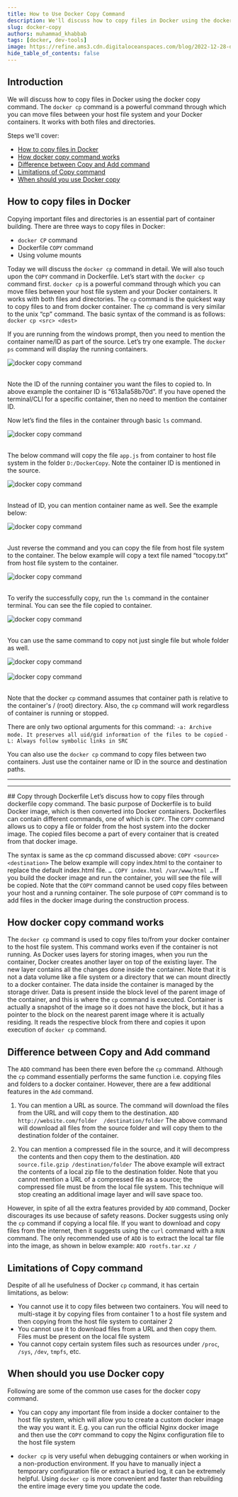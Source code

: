 ```yaml
---
title: How to Use Docker Copy Command
description: We'll discuss how to copy files in Docker using the docker copy command. 
slug: docker-copy
authors: muhammad_khabbab
tags: [docker, dev-tools]
image: https://refine.ams3.cdn.digitaloceanspaces.com/blog/2022-12-28-docker-copy/social.png
hide_table_of_contents: false
---
```



## Introduction

We will discuss how to copy files in Docker using the docker copy command. The `docker cp` command is a powerful command through which you can move files between your host file system and your Docker containers. It works with both files and directories.

Steps we'll cover:

- [How to copy files in Docker](#how-to-copy-files-in-docker)
- [How docker copy command works](#how-docker-copy-command-works)
- [Difference between Copy and Add command](#difference-between-copy-and-add-command)
- [Limitations of Copy command](#limitations-of-copy-command)
- [When should you use Docker copy](#when-should-you-use-docker-copy)


## How to copy files in Docker

Copying important files and directories is an essential part of container building. There are three ways to copy files in Docker:

-	`docker CP` command
-	Dockerfile `COPY` command
-	Using volume mounts

Today we will discuss the `docker cp` command in detail. We will also touch upon the `COPY` command in Dockerfile. Let’s start with the `docker cp` command first. `docker cp` is a powerful command through which you can move files between your host file system and your Docker containers. It works with both files and directories. 
The `cp` command is the quickest way to copy files to and from docker container. The `cp` command is very similar to the unix “cp” command. The basic syntax of the command is as follows:
`docker cp <src> <dest>`

If you are running from the windows prompt, then you need to mention the container name/ID as part of the source. Let’s try one example. The `docker ps` command will display the running containers. 

<div className="centered-image"  >
   <img style={{alignSelf:"center"}}  src="https://refine.ams3.cdn.digitaloceanspaces.com/blog/2022-12-28-docker-copy/image1.png"  alt="docker copy command" />
</div>

<br/>

Note the ID of the running container you want the files to copied to. In above example the container ID is “613a1a58b70d”. If you have opened the terminal/CLI for a specific container, then no need to mention the container ID. 

Now let’s find the files in the container through basic `ls` command. 

<div className="centered-image"  >
   <img style={{alignSelf:"center"}}  src="https://refine.ams3.cdn.digitaloceanspaces.com/blog/2022-12-28-docker-copy/image2.png"  alt="docker copy command" />
</div>

<br/>

The below command will copy the file `app.js` from container to host file system in the folder `D:/DockerCopy`. Note the container ID is mentioned in the source. 

<div className="centered-image"  >
   <img style={{alignSelf:"center"}}  src="https://refine.ams3.cdn.digitaloceanspaces.com/blog/2022-12-28-docker-copy/image3.png"  alt="docker copy command" />
</div>

<br/>

Instead of ID, you can mention container name as well. See the example below:

<div className="centered-image"  >
   <img style={{alignSelf:"center"}}  src="https://refine.ams3.cdn.digitaloceanspaces.com/blog/2022-12-28-docker-copy/image4.png"  alt="docker copy command" />
</div>

<br/>

Just reverse the command and you can copy the file from host file system to the container. The below example will copy a text file named “tocopy.txt” from host file system to the container. 

<div className="centered-image"  >
   <img style={{alignSelf:"center"}}  src="https://refine.ams3.cdn.digitaloceanspaces.com/blog/2022-12-28-docker-copy/image5.png"  alt="docker copy command" />
</div>

<br/>

To verify the successfully copy, run the `ls` command in the container terminal. You can see the file copied to container. 

<div className="centered-image"  >
   <img style={{alignSelf:"center"}}  src="https://refine.ams3.cdn.digitaloceanspaces.com/blog/2022-12-28-docker-copy/image6.png"  alt="docker copy command" />
</div>

<br/>

You can use the same command to copy not just single file but whole folder as well. 

<div className="centered-image"  >
   <img style={{alignSelf:"center"}}  src="https://refine.ams3.cdn.digitaloceanspaces.com/blog/2022-12-28-docker-copy/image7.png"  alt="docker copy command" />
</div>

<br/>

<div className="centered-image"  >
   <img style={{alignSelf:"center"}}  src="https://refine.ams3.cdn.digitaloceanspaces.com/blog/2022-12-28-docker-copy/image8.png"  alt="docker copy command" />
</div>

<br/>


Note that the docker `cp` command assumes that container path is relative to the container's / (root) directory. Also, the `cp` command will work regardless of container is running or stopped. 

There are only two optional arguments for this command:
`-a: Archive mode. It preserves all uid/gid information of the files to be copied`
`-L: Always follow symbolic links in SRC`

You can also use the `docker cp` command to copy files between two containers. Just use the container name or ID in the source and destination paths. 

---


<PromotionBanner isDark title="Open-source enterprise application platform for serious web developers"  description="refineNew" image="https://refine.ams3.cdn.digitaloceanspaces.com/website/static/img/quick-start.gif" />



---


## Copy through Dockerfile
Let’s discuss how to copy files through dockerfile copy command. The basic purpose of Dockerfile is to build Docker image, which is then converted into Docker containers. Dockerfiles can contain different commands, one of which is `COPY`. The `COPY` command allows us to copy a file or folder from the host system into the docker image. The copied files become a part of every container that is created from that docker image. 

The syntax is same as the cp command discussed above:
`COPY <source> <destination>`
The below example will copy index.html to the container to replace the default index.html file. 
`
…
COPY index.html /var/www/html
…
`
If you build the docker image and run the container, you will see the file will be copied. Note that the `COPY` command cannot be used copy files between your host and a running container. The sole purpose of `COPY` command is to add files in the docker image during the construction process. 

## How docker copy command works

The `docker cp` command is used to copy files to/from your docker container to the host file system. This command works even if the container is not running. As Docker uses layers for storing images, when you run the container, Docker creates another layer on top of the existing layer. The new layer contains all the changes done inside the container. Note that it is not a data volume like a file system or a directory that we can mount directly to a docker container. The data inside the container is managed by the storage driver. Data is present inside the block level of the parent image of the container, and this is where the `cp` command is executed. Container is actually a snapshot of the image so it does not have the block, but it has a pointer to the block on the nearest parent image where it is actually residing. It reads the respective block from there and copies it upon execution of `docker cp` command.

## Difference between Copy and Add command

The `ADD` command has been there even before the `cp` command. Although the `cp` command essentially performs the same function i.e. copying files and folders to a docker container. However, there are a few additional features in the `Add` command. 
1.	You can mention a URL as source. The command will download the files from the URL and will copy them to the destination. 
`ADD http://website.com/folder  /destination/folder`
The above command will download all files from the source folder and will copy them to the destination folder of the container. 

2.	You can mention a compressed file in the source, and it will decompress the contents and then copy them to the destination. 
`ADD source.file.gzip /destination/folder`
The above example will extract the contents of a local zip file to the destination folder. Note that you cannot mention a URL of a compressed file as a source; the compressed file must be from the local file system. This technique will stop creating an additional image layer and will save space too.

However, in spite of all the extra features provided by `ADD` command, Docker discourages its use because of safety reasons. Docker suggests using only the `cp` command if copying a local file. If you want to download and copy files from the internet, then it suggests using the `curl` command with a `RUN` command. 
The only recommended use of `ADD` is to extract the local tar file into the image, as shown in below example:
`ADD rootfs.tar.xz /`

## Limitations of Copy command
Despite of all he usefulness of Docker `cp` command, it has certain limitations, as below:

-	You cannot use it to copy files between two containers. You will need to multi-stage it by copying files from container 1 to a host file system and then copying from the host file system to container 2
-	You cannot use it to download files from a URL and then copy them. Files must be present on the local file system
-	You cannot copy certain system files such as resources under `/proc`, `/sys`, `/dev`, `tmpfs`, etc. 

## When should you use Docker copy
Following are some of the common use cases for the docker copy command. 

-	You can copy any important file from inside a docker container to the host file system, which will allow you to create a custom docker image the way you want it. E.g. you can run the official Nginx docker image and then use the `COPY` command to copy the Nginx configuration file to the host file system

-	`docker cp` is very useful when debugging containers or when working in a non-production environment. If you have to manually inject a temporary configuration file or extract a buried log, it can be  extremely helpful. Using `docker cp` is more convenient and faster than rebuilding the entire image every time you update the code.






